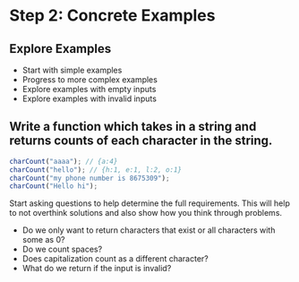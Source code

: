# Step 2: Concrete Examples

## Explore Examples

- Start with simple examples
- Progress to more complex examples
- Explore examples with empty inputs
- Explore examples with invalid inputs

## Write a function which takes in a string and returns counts of each character in the string.

```javascript
charCount("aaaa"); // {a:4}
charCount("hello"); // {h:1, e:1, l:2, o:1}
charCount("my phone number is 8675309");
charCount("Hello hi");
```

Start asking questions to help determine the full requirements. This will help to not overthink solutions and also show how you think through problems.

- Do we only want to return characters that exist or all characters with some as 0?
- Do we count spaces?
- Does capitalization count as a different character?
- What do we return if the input is invalid?
